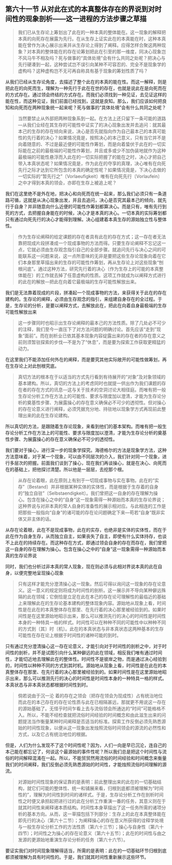 <h2>第六十一节 从对此在式的本真整体存在的界说到对时间性的现象剖析——这一进程的方法步骤之草描</h2><blockquote data-pid="rnPd1v3o">我们已从生存论上筹划出了此在的一种本真的整体能在。这一现象的解释把本真的向死存在展露为先行。在从生存上证实此在的本真能在时，这种本真能在曾作为决心展示出来并从生存论上得到了阐释。应得怎样合聚这两种现象？对本真的整体能在的存在论筹划把此在引至的那一维度，同决心现象岂不风马牛不相及吗？死与做事的“具体处境”会有什么共同之处呢？把决心与先行硬凑到一起，这种尝试岂不误引向某种不可容忍的、完全不是现象学的虚构吗？这种虚构岂不无可再自称具有基于现象的筹划性质了吗？</blockquote><p data-pid="Wecw1f2v">从我们已经从生存论角度，去描述了整个此在的本真的能在性。而这一解释，则是把此在的向死而生，理解为一种先行于此在在世的存在，也就是说此在是向死而在的方式存在。通过领会终结的方式存在。而我们必须找到一种见证，去见证这样的能在性，而这种见证，我们前面已经找到，这就是良知。那么，我们应该如何把良知和向死而在两种现象统一起来呢？死与做事的“具体处境”会有什么共同之处呢？</p><blockquote data-pid="CV6SFP7j">当然要禁止从外部把两种现象系到一起。在方法上还只留下一条可能的道路—从我们业经在其生存的可能性中证实了的决心现象出发并去追问：就其最本己的生存的存在倾向来说，决心是否先就指向作为自己最本己的本真可能性的先行着的决心？如果情况竟是，按照决心的本己意义，只有当它并不是向着随意的、不过是最近便的可能性作筹划，而是向着蛰伏于此在的一切实际能在之前的最极端的可能性作筹划，并且或多或少不加伪装地就作为这种最极端的可能性悬浮而入此在的一切实际把握了的能在之时，决心才把自己带入本真状态呢？如果情况竟是，作为此在的夺享的真理，决心唯有在向死先行之际才达到它所包含的本真的确定性呢？如果情况竟是，下决心去做的一切实际的“暂先行之”〔Vorlaeufigkeit〕唯有在向死先行〔Vorlaufein〕之中才得到本真的领会，亦即在生存上被追上呢？</blockquote><p data-pid="Tg9AFmZy">我们在这里绝不是外在地，把决心和向死而在统一起来，那么我们必须只有一条道路可循，这就是从决心现象出发，并且去追问，决心是否究其最本己的倾向，就先行于自身？并非随意向什么近便的可能性作筹划都算决心。而是只有，唯有先行到死的方式，去把握自身能在的时候，决心才是本真的决心。一切本真的实际筹划都只有通过向死先行的决心才能得到理解。决心组建着本真生存的源始独立性与整体性。</p><blockquote data-pid="wzJn_sP6">作为生存论阐释的给定课题的存在者具有此在的存在方式；这一存在者无法靠把现成片段拼凑成一个现成事物的方法而得。只要生存论阐释不忘记这一点，它就必须由生存观念指引自己的全部步骤。就追问先行与决心之间的可能联系这一问题来说，这一点所意味的无非是要把这些生存论现象向着在它们本身那里草描出来的生存的可能性作筹划，再从生存论上对这些现象“刨根问底”。通过这种方法，研究先行着的决心〔作为生存上的可能的本真整体能在〕的工作就去掉了任意虚构的性质。这项工作就成为以阐释方式进行的此在的解放—把此在向着它最极端的生存可能性解放出来。</blockquote><p data-pid="ba5mceEO">我们是无法靠着现成的片段，拼凑起一个现成事物的方法，来获得关于此在的存在建构的。生存论的阐释，必须由生存观念的指引，来组建自身存在的全过程。于是，生存论的分析，是要以阐释方式，去解放此在，把此在向着自身最极端的生存可能性解放出来</p><blockquote data-pid="U1CgG_Rj">这一步骤同时也昭示出生存论阐释的最本己的方法性质。除了几处必不可少的注释，我们至今一直压下了对方法问题的明确讨论。首先应该“走到”现象“面前”。而在剖析业已依其基本现象内容绽露出来的存在者的存在意义之前则须暂驻探索的步伐—不是为了“休息”，而是要为探索工作获取更精猛的动力。</blockquote><p data-pid="44YbE8gq">在这里我们不能添加任何外在的阐释，而是要究其他实际敞开的可能性做筹划，再在生存论上对此刨根究底。</p><blockquote data-pid="pfiqpjwt">真切方法的根本在于以适当的方式先行看到有待展开的“对象”及对象领域的基本建构。所以，真切的方法上的考虑同时也就提一供出作为我们课题的存在者的存在方式的讯息—这与关于技术的空洞讨论大相径庭。而唯有把一般生存论分析工作在方法上的可能性、要求与限度加以澄清，才能为生存论分析的奠基性步骤、为展露操心的存在意义确保必不可少的透彻性。但对操心的存在论意义进行阐释，必须凭据充分地、持驻地以现象学方式再现前此整理出来的此在生存论建构。</blockquote><p data-pid="0VLPfafT">所以真切的方法，是跟随着生存论现象，来看到他们的基本架构。而唯有把一般生存论分析工作在方法上的可能性、要求与限度加以澄清，才能为生存论分析的奠基性步骤、为展露操心的存在意义确保必不可少的透彻性。</p><p data-pid="w7gVSLrw">我们要对于操心，进行深一步的现象学探究。海德格尔的方法是现象学方法，这种方法意味着，对于某一个现象，可以由不同层次的介入，我们针对同一个现象，进行多层次的把握。前面我们谈到了操心，现在我们再谈操心，就是在决心、向死而在的基础上，把他探讨清楚。所以他是一层层，去挖那个根。</p><blockquote data-pid="ZcUNa40F">从存在论着眼，此在原则上有别于一切现成事物与实在事物。此在的“实存”〔Bestand〕并非根据某种实体的实体性，而是根据于生存着的自身的“独立自驻”〔Selbstaendigkeit〕。我们曾把这一自身的存在理解为操心。包含在操心之中的“自身”这一现象需得一种源始而本真的生存论界说；这种界说与对非本真的常人自身的准备性的展示相对应。与此相连的工作是把那些一般指向“自身”的诸可能的存在论问题确定下来—苟若“自身”既非实体又非主体的话。</blockquote><p data-pid="8XPDLCav">从存在论着眼，此在不是现成事物，此在的实存，也绝非是实体的实体性，而在于此在作为自身生存，从而独立自主，如果丧失了自主，即使有什么实体持存，也谈不上此在的持续存在。而这种存在方式，即通过领会自身的存在而存在，我们曾把这一自身的存在理解为操心。包含在操心之中的“自身”这一现象需得一种源始而本真的生存论界说</p><p data-pid="88Wr91DC">同时，我们也分析过非本真的常人现象，现在则必须与此相对界说本真的此在自身，以便完整地呈现操心现象</p><blockquote data-pid="uHvb8RY6">只有这样才能充分澄清操心这一现象。然后可得以询问这一现象的存在论意义。这一意义的规定则将成为时间性的剖析。这一展示并不导向某种僻远殊隔的此在领域；它倒恰是立足在此在本己的存在论可理解性的最临近的基础上来理解此在的生存论基本建构的整体现象内容。源始地从现象上看，时间性是在此在的本真整体存在那里、在先行着的决心那里被经验到的。如果时间性是在这里源始地昭示出来，那么可以推测先行的决心的时间性是时间性本身的一种特具一格的样式。时间性可以在种种不同的可能性中以种种不同的方式到〔其〕时〔机〕。此在的本真状态与非本真状态这两种基本的生存可能性在存在论上根据于时间性的诸种可能的到时。</blockquote><p data-pid="_RfiYtkd">只有通过充分澄清操心这一存在论意义，才能引向对于时间性的剖析之中，对于时间性的剖析，并不是试图引向什么某种僻远的此在领域，相反我们唯有通过时间性，才能切近地去理解此在的整体性。时间性不是彼岸之物，而是通过决心经验到的，时间性以种种不同的方式到其时机。源始地从现象上看，时间性是在此在的本真整体存在那里、在先行着的决心那里被经验到的。如果时间性是在这里源始地昭示出来，那么可以推测先行的决心的时间性是时间性本身的一种特具一格的样式。本真状态与非本真状态都根据时间性到时。</p><blockquote data-pid="RfEcuBMt">倘若说由于沉一沦 着的存在之领会〔把存在领会为现成性〕占有统治地位而此在的本己存在的存在论性质与此在已相隔甚远，那就更不用说这一存在的源始基础了。无怪乎时间乍看上去与流俗领会所通达的“时间”可能格格不入。所以，不能不经检查就把流俗时间经验的时间概念和由此滋生出来的问题提法当作衡量某种时间阐释是否适当的标准。探索工作反倒必须先熟悉源始的时间性现象，以便从这一现象出发烛照流俗时间领会的源流的必然性和方式，以及它占有统治地位的根据。</blockquote><p data-pid="GtAhdO_D">但是，人们为什么发现不了这个时间性呢？因为，人们一向是早已沉沦，连自己的本己能在都忘记了，何谈这个最源始的事件性呢？所以我们总是把这个时间性与流俗的时间解释混淆在一起。所以，不能贸贸然用流俗的时间经验和时间概念来衡量我们的时间阐释，我们反倒必须先熟悉源始的时间性，才能烛照流俗时间理解的源流。</p><blockquote data-pid="hkbwmY7g">对源始时间性现象的保证靠的是表明：前此整理出来的此在的一切基础结构，就它们可能的整体性、统一和铺展来看，归根到底都须被理解为“时间性的”，理解为时间性到时间的诸样式。于是，生存论分析工作在剖析时间性之时便又承担起把进行过的此在分析工作重演一番的任务，其意义则在于就其时间性来阐释诸本质结构。时间性本身草描出了这一任务所需的诸项分析的基本方向。从而，这一草描包括下列部分：生存上的此在本真整体能在即先行的决心〔第六十二节〕；为阐释操心的存在意义所获得的诠释学处境与一般生存论分析工作的方法性质〔第六十三节〕；操心与自身性〔第六十四节〕；时间性之为操心的存在论意义〔第六十五节〕；此在的时间性与由之发源的更源始地重演生存论分析的任务〔第六十六节〕。</blockquote><p data-pid="obinct65">要证实我们对时间现象理解得适当，所需的是表明：此在的一切基础环节归根到底都须被理解为具有时间性的。于是，我们就其时间性重新展示这些环节。</p><p></p>
